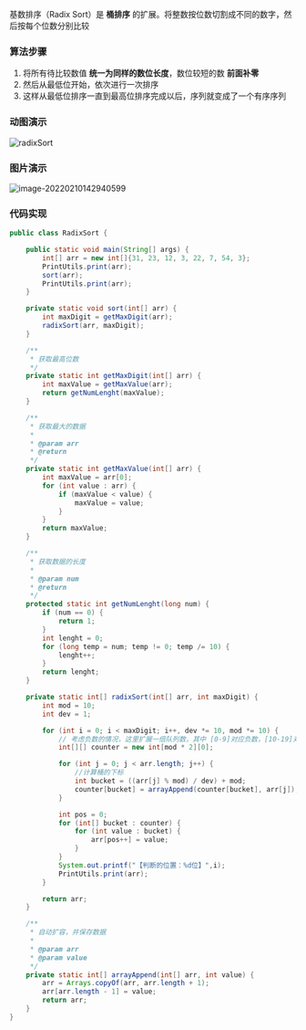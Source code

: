 基数排序（Radix Sort）是 **桶排序** 的扩展。将整数按位数切割成不同的数字，然后按每个位数分别比较

### 算法步骤

1. 将所有待比较数值 **统一为同样的数位长度**，数位较短的数 **前面补零**
2. 然后从最低位开始，依次进行一次排序
3. 这样从最低位排序一直到最高位排序完成以后，序列就变成了一个有序序列

### 动图演示

![radixSort](https://images-1258301517.cos.ap-nanjing.myqcloud.com/images/202202101427938.gif)

### 图片演示

![image-20220210142940599](https://images-1258301517.cos.ap-nanjing.myqcloud.com/images/202202101429635.png)

### 代码实现

```java
public class RadixSort {

    public static void main(String[] args) {
        int[] arr = new int[]{31, 23, 12, 3, 22, 7, 54, 3};
        PrintUtils.print(arr);
        sort(arr);
        PrintUtils.print(arr);
    }

    private static void sort(int[] arr) {
        int maxDigit = getMaxDigit(arr);
        radixSort(arr, maxDigit);
    }

    /**
     * 获取最高位数
     */
    private static int getMaxDigit(int[] arr) {
        int maxValue = getMaxValue(arr);
        return getNumLenght(maxValue);
    }

    /**
     * 获取最大的数据
     *
     * @param arr
     * @return
     */
    private static int getMaxValue(int[] arr) {
        int maxValue = arr[0];
        for (int value : arr) {
            if (maxValue < value) {
                maxValue = value;
            }
        }
        return maxValue;
    }

    /**
     * 获取数据的长度
     *
     * @param num
     * @return
     */
    protected static int getNumLenght(long num) {
        if (num == 0) {
            return 1;
        }
        int lenght = 0;
        for (long temp = num; temp != 0; temp /= 10) {
            lenght++;
        }
        return lenght;
    }

    private static int[] radixSort(int[] arr, int maxDigit) {
        int mod = 10;
        int dev = 1;

        for (int i = 0; i < maxDigit; i++, dev *= 10, mod *= 10) {
            // 考虑负数的情况，这里扩展一倍队列数，其中 [0-9]对应负数，[10-19]对应正数 (bucket + 10)
            int[][] counter = new int[mod * 2][0];

            for (int j = 0; j < arr.length; j++) {
                //计算桶的下标
                int bucket = ((arr[j] % mod) / dev) + mod;
                counter[bucket] = arrayAppend(counter[bucket], arr[j]);
            }

            int pos = 0;
            for (int[] bucket : counter) {
                for (int value : bucket) {
                    arr[pos++] = value;
                }
            }
            System.out.printf("【判断的位置：%d位】",i);
            PrintUtils.print(arr);
        }

        return arr;
    }

    /**
     * 自动扩容，并保存数据
     *
     * @param arr
     * @param value
     */
    private static int[] arrayAppend(int[] arr, int value) {
        arr = Arrays.copyOf(arr, arr.length + 1);
        arr[arr.length - 1] = value;
        return arr;
    }
}
```